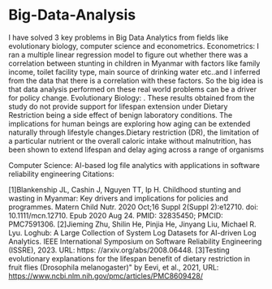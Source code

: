 # Big-Data-Analysis

I have solved 3 key problems in Big Data Analytics from fields like evolutionary biology, computer science and econometrics. 
Econometrics: I ran a multiple linear regression model to figure out whether there was a correlation between stunting in children in Myanmar with factors like family income, toilet facility type, main source of drinking water etc..and I inferred from the data that there is a correlation with these factors. So the big idea is that data analysis performed on these real world problems can be a driver for policy change. 
Evolutionary Biology: . These results obtained from the study do not provide support for lifespan extension under Dietary Restriction being a side effect of benign laboratory conditions. The implications for human beings are exploring how aging can be extended naturally through lifestyle changes.Dietary restriction (DR), the limitation of a particular nutrient or the overall caloric intake without malnutrition, has been shown to extend lifespan and delay aging across a range of organisms

Computer Science: AI-based log file analytics with applications in software reliability engineering
Citations:


[1]Blankenship JL, Cashin J, Nguyen TT, Ip H. Childhood stunting and wasting in Myanmar: Key drivers and implications for policies and programmes. Matern Child Nutr. 2020 Oct;16 Suppl 2(Suppl 2):e12710. doi: 10.1111/mcn.12710. Epub 2020 Aug 24. PMID: 32835450; PMCID: PMC7591306.
[2]Jieming Zhu, Shilin He, Pinjia He, Jinyang Liu, Michael R.
Lyu. Loghub: A Large Collection of System Log Datasets for
AI-driven Log Analytics. IEEE International Symposium on
Software Reliability Engineering (ISSRE), 2023. URL: https:
//arxiv.org/abs/2008.06448.
[3]Testing evolutionary explanations for the lifespan benefit of dietary restriction in fruit flies (Drosophila melanogaster)" by Eevi, et al., 2021, URL: https://www.ncbi.nlm.nih.gov/pmc/articles/PMC8609428/
